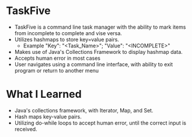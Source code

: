 # TaskFive
- TaskFive is a command line task manager with the ability to mark items from incomplete to complete and vise versa.
- Utilizes hashmaps to store key=value pairs.
  - Example "Key": "\<Task_Name\>"; "Value": "\<INCOMPLETE\>"
- Makes use of Java's Collections Framework to display hashmap data.
- Accepts human error in most cases
- User navigates using a command line interface, with ability to exit program or return to another menu
# What I Learned
- Java's collections framework, with Iterator, Map, and Set.
- Hash maps key-value pairs.
- Utilizing do-while loops to accept human error, until the correct input is received.
